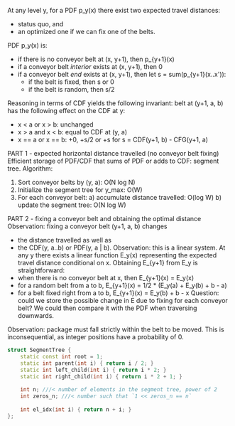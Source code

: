 At any level y, for a PDF p_y(x) there exist two expected travel distances:
- status quo, and
- an optimized one if we can fix one of the belts.

PDF p_y(x) is:
- if there is no conveyor belt at (x, y+1), then p_{y+1}(x)
- if a conveyor belt *interior* exists at (x, y+1), then 0
- if a conveyor belt *end* exists at (x, y+1), then let s = sum(p_{y+1}(x..x')):
  - if the belt is fixed, then s or 0
  - if the belt is random, then s/2

Reasoning in terms of CDF yields the following invariant: belt at (y+1, a, b) has the following effect on the CDF at y:
- x < a or x > b: unchanged
- x > a and x < b: equal to CDF at (y, a)
- x == a or x == b: +0, +s/2 or +s for s = CDF(y+1, b) - CFG(y+1, a)

PART 1 - expected horizontal distance travelled (no conveyor belt fixing)
Efficient storage of PDF/CDF that sums of PDF or adds to CDF: segment tree.
Algorithm:
1. Sort conveyor belts by (y, a): O(N log N)
2. Initialize the segment tree for y_max: O(W)
3. For each conveyor belt:
   a) accumulate distance travelled: O(log W)
   b) update the segment tree: O(N log W)

PART 2 - fixing a conveyor belt and obtaining the optimal distance
Observation: fixing a conveyor belt (y+1, a, b) changes
- the distance travelled as well as
- the CDF(y, a..b) or PDF(y, a | b).
Observation: this is a linear system. At any y there exists a linear function E_y(x) representing the expected travel distance conditional on x.
Obtaining E_{y+1} from E_y is straightforward:
- when there is no conveyor belt at x, then E_{y+1}(x) = E_y(x)
- for a random belt from a to b, E_{y+1}(x) = 1/2 * (E_y(a) + E_y(b) + b - a)
- for a belt fixed right from a to b, E_{y+1}(x) = E_y(b) + b - x
Question: could we store the possible change in E due to fixing for each conveyor belt? We could then compare it with the PDF when traversing downwards.

Observation: package must fall strictly within the belt to be moved. This is inconsequential, as integer positions have a probability of 0.

```c++
struct SegmentTree {
    static const int root = 1;
    static int parent(int i) { return i / 2; }
    static int left_child(int i) { return i * 2; }
    static int right_child(int i) { return i * 2 + 1; }
    
    int n; ///< number of elements in the segment tree, power of 2
    int zeros_n; ///< number such that `1 << zeros_n == n`
    
    int el_idx(int i) { return n + i; }
};
```
